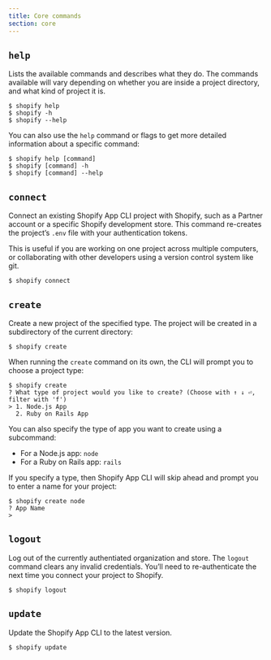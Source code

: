 ```yaml
---
title: Core commands
section: core
---
```


## `help`

Lists the available commands and describes what they do. The commands available will vary depending on whether you are inside a project directory, and what kind of project it is.

```console
$ shopify help
$ shopify -h
$ shopify --help
```

You can also use the `help` command or flags to get more detailed information about a specific command:

```console
$ shopify help [command]
$ shopify [command] -h
$ shopify [command] --help
```

## `connect`

Connect an existing Shopify App CLI project with Shopify, such as a Partner account or a specific Shopify development store. This command re-creates the project’s `.env` file with your authentication tokens.

This is useful if you are working on one project across multiple computers, or collaborating with other developers using a version control system like git.

```console
$ shopify connect
```

## `create`

Create a new project of the specified type. The project will be created in a subdirectory of the current directory:

```console
$ shopify create
```

When running the `create` command on its own, the CLI will prompt you to choose a project type:

```console
$ shopify create
? What type of project would you like to create? (Choose with ↑ ↓ ⏎, filter with 'f')
> 1. Node.js App
  2. Ruby on Rails App
```

You can also specify the type of app you want to create using a subcommand:
- For a Node.js app: `node`
- For a Ruby on Rails app: `rails`

If you specify a type, then Shopify App CLI will skip ahead and prompt you to enter a name for your project:

```console
$ shopify create node
? App Name
> 
```

## `logout`

Log out of the currently authentiated organization and store. The `logout` command clears any invalid credentials. You’ll need to re-authenticate the next time you connect your project to Shopify.

```console
$ shopify logout
```

## `update`

Update the Shopify App CLI to the latest version.

```console
$ shopify update
```

